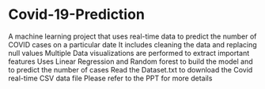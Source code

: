 # Covid-19-Prediction
A machine learning project that uses real-time data to predict the number of COVID cases on a particular date
It includes cleaning the data and replacing null values 
Multiple Data visualizations are performed to extract important features 
Uses Linear Regression and Random forest to build the model and to predict the number of cases
Read the Dataset.txt to download the Covid real-time CSV data file 
Please refer to the PPT for more details
